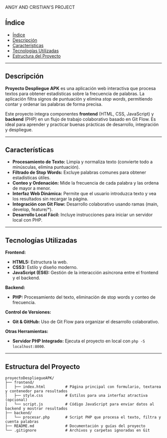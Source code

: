 ANGY AND CRISTIAN'S PROJECT
## Índice

- [Índice](#índice)
- [Descripción](#descripción)
- [Características](#características)
- [Tecnologías Utilizadas](#tecnologías-utilizadas)
- [Estructura del Proyecto](#estructura-del-proyecto)

---

## Descripción

**Proyecto Despliegue APK** es una aplicación web interactiva que procesa textos para obtener estadísticas sobre la frecuencia de palabras. La aplicación filtra signos de puntuación y elimina *stop words*, permitiendo contar y ordenar las palabras de forma precisa.

Este proyecto integra componentes **frontend** (HTML, CSS, JavaScript) y **backend** (PHP) en un flujo de trabajo colaborativo basado en Git Flow. Es ideal para aprender y practicar buenas prácticas de desarrollo, integración y despliegue.

---

## Características

- **Procesamiento de Texto:** Limpia y normaliza texto (convierte todo a minúsculas, elimina puntuación).
- **Filtrado de Stop Words:** Excluye palabras comunes para obtener estadísticas útiles.
- **Conteo y Ordenación:** Mide la frecuencia de cada palabra y las ordena de mayor a menor.
- **Interfaz Web Dinámica:** Permite que el usuario introduzca texto y vea los resultados sin recargar la página.
- **Integración con Git Flow:** Desarrollo colaborativo usando ramas (main, develop, feature/*).
- **Desarrollo Local Fácil:** Incluye instrucciones para iniciar un servidor local con PHP.

---

## Tecnologías Utilizadas

**Frontend:**
- **HTML5:** Estructura la web.
- **CSS3:** Estilo y diseño moderno.
- **JavaScript (ES6):** Gestión de la interacción asíncrona entre el frontend y el backend.

**Backend:**
- **PHP:** Procesamiento del texto, eliminación de stop words y conteo de frecuencia.

**Control de Versiones:**
- **Git & GitHub:** Uso de Git Flow para organizar el desarrollo colaborativo.

**Otras Herramientas:**
- **Servidor PHP Integrado:** Ejecuta el proyecto en local con `php -S localhost:8000`.

---

## Estructura del Proyecto

```plaintext
proyectoDespliegueAPK/
├── frontend/
│   ├── index.html         # Página principal con formulario, textarea y contenedor para resultados
│   ├── style.css          # Estilos para una interfaz atractiva (opcional)
│   └── script.js          # Código JavaScript para enviar datos al backend y mostrar resultados
├── backend/
│   └── procesar.php       # Script PHP que procesa el texto, filtra y cuenta palabras
├── README.md              # Documentación y guías del proyecto
└── .gitignore             # Archivos y carpetas ignoradas en Git
